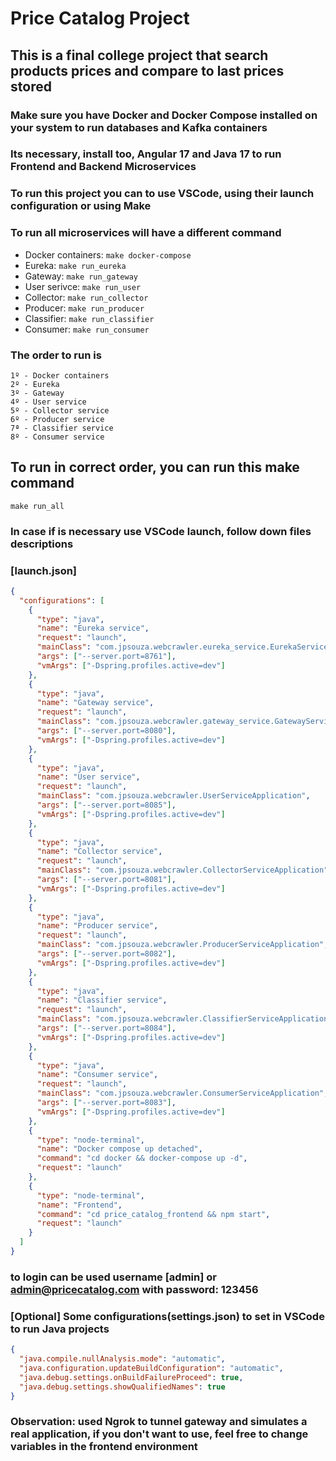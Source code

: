 # Price Catalog Project

## This is a final college project that search products prices and compare to last prices stored

### Make sure you have Docker and Docker Compose installed on your system to run databases and Kafka containers

### Its necessary, install too, Angular 17 and Java 17 to run Frontend and Backend Microservices

### To run this project you can to use VSCode, using their launch configuration or using Make

### To run all microservices will have a different command

* Docker containers:
`make docker-compose`
* Eureka:
`make run_eureka`
* Gateway:
`make run_gateway`
* User serivce:
`make run_user`
* Collector:
`make run_collector`
* Producer:
`make run_producer`
* Classifier:
`make run_classifier`
* Consumer:
`make run_consumer`

### The order to run is

```text
1º - Docker containers
2º - Eureka
3º - Gateway
4º - User service
5º - Collector service
6º - Producer service
7ª - Classifier service
8º - Consumer service
```

## To run in correct order, you can run this make command

`make run_all`

### In case if is necessary use VSCode launch, follow down files descriptions

### [launch.json]

```json
{
  "configurations": [
    {
      "type": "java",
      "name": "Eureka service",
      "request": "launch",
      "mainClass": "com.jpsouza.webcrawler.eureka_service.EurekaServiceApplication",
      "args": ["--server.port=8761"],
      "vmArgs": ["-Dspring.profiles.active=dev"]
    },
    {
      "type": "java",
      "name": "Gateway service",
      "request": "launch",
      "mainClass": "com.jpsouza.webcrawler.gateway_service.GatewayServiceApplication",
      "args": ["--server.port=8080"],
      "vmArgs": ["-Dspring.profiles.active=dev"]
    },
    {
      "type": "java",
      "name": "User service",
      "request": "launch",
      "mainClass": "com.jpsouza.webcrawler.UserServiceApplication",
      "args": ["--server.port=8085"],
      "vmArgs": ["-Dspring.profiles.active=dev"]
    },
    {
      "type": "java",
      "name": "Collector service",
      "request": "launch",
      "mainClass": "com.jpsouza.webcrawler.CollectorServiceApplication",
      "args": ["--server.port=8081"],
      "vmArgs": ["-Dspring.profiles.active=dev"]
    },
    {
      "type": "java",
      "name": "Producer service",
      "request": "launch",
      "mainClass": "com.jpsouza.webcrawler.ProducerServiceApplication",
      "args": ["--server.port=8082"],
      "vmArgs": ["-Dspring.profiles.active=dev"]
    },
    {
      "type": "java",
      "name": "Classifier service",
      "request": "launch",
      "mainClass": "com.jpsouza.webcrawler.ClassifierServiceApplication",
      "args": ["--server.port=8084"],
      "vmArgs": ["-Dspring.profiles.active=dev"]
    },
    {
      "type": "java",
      "name": "Consumer service",
      "request": "launch",
      "mainClass": "com.jpsouza.webcrawler.ConsumerServiceApplication",
      "args": ["--server.port=8083"],
      "vmArgs": ["-Dspring.profiles.active=dev"]
    },
    {
      "type": "node-terminal",
      "name": "Docker compose up detached",
      "command": "cd docker && docker-compose up -d",
      "request": "launch"
    },
    {
      "type": "node-terminal",
      "name": "Frontend",
      "command": "cd price_catalog_frontend && npm start",
      "request": "launch"
    }
  ]
}
```

### to login can be used username [admin] or <admin@pricecatalog.com> with password: 123456

### [Optional] Some configurations(settings.json) to set in VSCode to run Java projects

```json
{
  "java.compile.nullAnalysis.mode": "automatic",
  "java.configuration.updateBuildConfiguration": "automatic",
  "java.debug.settings.onBuildFailureProceed": true,
  "java.debug.settings.showQualifiedNames": true
}
```

### **Observation:** used Ngrok to tunnel gateway and simulates a real application, if you don't want to use, feel free to change variables in the frontend environment
